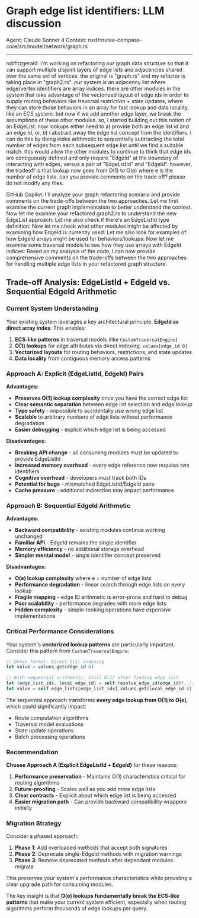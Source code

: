 # Graph edge list identifiers: LLM discussion 

Agent: Claude Sonnet 4
Context: rust/routee-compass-core/src/model/network/graph.rs

-----

robfitzgerald: i'm working on refactoring our graph data structure so that it can support multiple disjoint layers of edge lists and adjacencies shared over the same set of vertices. the original is "graph.rs" and my refactor is taking place in "graph2.rs". our system is an adjacency list where edge/vertex identifiers are array indices. there are other modules in the system that take advantage of the vectorized layout of edge ids in order to supply routing behaviors like traversal restriction + state updates, where they can store those behaviors in an array for fast lookup and data locality, like an ECS system. but now if we add another edge layer, we break the assumptions of these other modules. so, i started building out this notion of an EdgeList. now lookups either need to a) provide both an edge list id and an edge id, or, b) i abstract away the edge list concept from the identifiers. i can do this by doing index arithmetic to sequentially subtracting the total number of edges from each subsequent edge list until we find a suitable match. this would allow the other modules to continue to think that edge ids are contiguously defined and only require "EdgeId" at the boundary of interacting with edges, versus a pair of "EdgeListId" and "EdgeId". however, the tradeoff is that lookup now goes from O(1) to O(e) where e is the number of edge lists. can you provide comments on the trade off? please do not modify any files.

GitHub Copilot: I'll analyze your graph refactoring scenario and provide comments on the trade-offs between the two approaches. Let me first examine the current graph implementation to better understand the context. Now let me examine your refactored graph2.rs to understand the new EdgeList approach: Let me also check if there's an EdgeListId type definition: Now let me check what other modules might be affected by examining how EdgeId is currently used: Let me also look for examples of how EdgeId arrays might be used for behaviors/lookups: Now let me examine some traversal models to see how they use arrays with EdgeId indices: Based on my analysis of the code, I can now provide comprehensive comments on the trade-offs between the two approaches for handling multiple edge lists in your refactored graph structure.

## Trade-off Analysis: EdgeListId + EdgeId vs. Sequential EdgeId Arithmetic

### Current System Understanding

Your existing system leverages a key architectural principle: **EdgeId as direct array index**. This enables:

1. **ECS-like patterns** in traversal models (like `CustomTraversalEngine`)
2. **O(1) lookups** for edge attributes via direct indexing: `values[edge_id.0]`
3. **Vectorized layouts** for routing behaviors, restrictions, and state updates
4. **Data locality** from contiguous memory access patterns

### Approach A: Explicit (EdgeListId, EdgeId) Pairs

**Advantages:**
- **Preserves O(1) lookup complexity** once you have the correct edge list
- **Clear semantic separation** between edge list selection and edge lookup
- **Type safety** - impossible to accidentally use wrong edge list
- **Scalable** to arbitrary numbers of edge lists without performance degradation
- **Easier debugging** - explicit which edge list is being accessed

**Disadvantages:**
- **Breaking API change** - all consuming modules must be updated to provide EdgeListId
- **Increased memory overhead** - every edge reference now requires two identifiers
- **Cognitive overhead** - developers must track both IDs
- **Potential for bugs** - mismatched EdgeListId/EdgeId pairs
- **Cache pressure** - additional indirection may impact performance

### Approach B: Sequential EdgeId Arithmetic

**Advantages:**
- **Backward compatibility** - existing modules continue working unchanged
- **Familiar API** - EdgeId remains the single identifier
- **Memory efficiency** - no additional storage overhead
- **Simpler mental model** - single identifier concept preserved

**Disadvantages:**
- **O(e) lookup complexity** where e = number of edge lists
- **Performance degradation** - linear search through edge lists on every lookup
- **Fragile mapping** - edge ID arithmetic is error-prone and hard to debug
- **Poor scalability** - performance degrades with more edge lists
- **Hidden complexity** - simple-looking operations have expensive implementations

### Critical Performance Considerations

Your system's **vectorized lookup patterns** are particularly important. Consider this pattern from `CustomTraversalEngine`:

```rust
// Dense format: Direct O(1) indexing
let value = values.get(edge_id.0)

// With sequential arithmetic: Still O(1) after finding edge list
let (edge_list_idx, local_edge_id) = self.resolve_edge_id(edge_id)?; // O(e)
let value = self.edge_lists[edge_list_idx].values.get(local_edge_id.0)
```

The sequential approach transforms **every edge lookup from O(1) to O(e)**, which could significantly impact:
- Route computation algorithms
- Traversal model evaluations
- State update operations
- Batch processing operations

### Recommendation

**Choose Approach A (Explicit EdgeListId + EdgeId)** for these reasons:

1. **Performance preservation** - Maintains O(1) characteristics critical for routing algorithms
2. **Future-proofing** - Scales well as you add more edge lists
3. **Clear contracts** - Explicit about which edge list is being accessed
4. **Easier migration path** - Can provide backward compatibility wrappers initially

### Migration Strategy

Consider a phased approach:
1. **Phase 1**: Add overloaded methods that accept both signatures
2. **Phase 2**: Deprecate single-EdgeId methods with migration warnings  
3. **Phase 3**: Remove deprecated methods after dependent modules migrate

This preserves your system's performance characteristics while providing a clear upgrade path for consuming modules.

The key insight is that **O(e) lookups fundamentally break the ECS-like patterns** that make your current system efficient, especially when routing algorithms perform thousands of edge lookups per query.